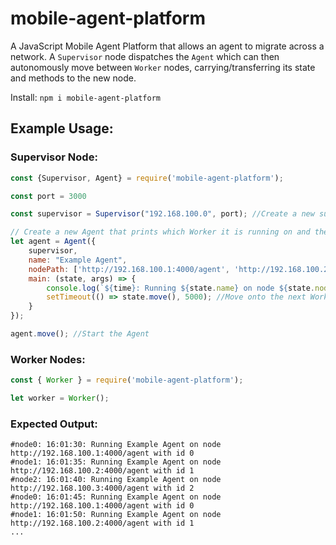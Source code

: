 # mobile-agent-platform

A JavaScript Mobile Agent Platform that allows an agent to migrate across a network. A `Supervisor` node dispatches the `Agent` which can then autonomously move between `Worker` nodes, carrying/transferring its state and methods to the new node.

Install:
`npm i mobile-agent-platform`

## Example Usage:
### Supervisor Node:

```javascript
const {Supervisor, Agent} = require('mobile-agent-platform');

const port = 3000

const supervisor = Supervisor("192.168.100.0", port); //Create a new supervisor on this device

// Create a new Agent that prints which Worker it is running on and then moves itself onto the next in the path after 5 seconds.
let agent = Agent({
    supervisor,
    name: "Example Agent",
    nodePath: ['http://192.168.100.1:4000/agent', 'http://192.168.100.2:4000/agent', 'http://192.168.100.3:4000/agent'],
    main: (state, args) => {
        console.log(`${time}: Running ${state.name} on node ${state.nodePath[state.currentNode]} with id ${state.currentNode}`);
        setTimeout(() => state.move(), 5000); //Move onto the next Worker after 5 seconds
    }
});

agent.move(); //Start the Agent
```

### Worker Nodes:

```javascript
const { Worker } = require('mobile-agent-platform');

let worker = Worker();
```

### Expected Output:

```
#node0: 16:01:30: Running Example Agent on node http://192.168.100.1:4000/agent with id 0
#node1: 16:01:35: Running Example Agent on node http://192.168.100.2:4000/agent with id 1
#node2: 16:01:40: Running Example Agent on node http://192.168.100.3:4000/agent with id 2
#node0: 16:01:45: Running Example Agent on node http://192.168.100.1:4000/agent with id 0
#node1: 16:01:50: Running Example Agent on node http://192.168.100.2:4000/agent with id 1
...
```